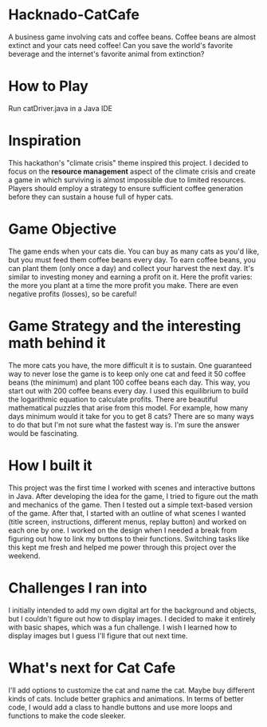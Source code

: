 # Hacknado-CatCafe
A business game involving cats and coffee beans.
Coffee beans are almost extinct and your cats need coffee! Can you save the world's favorite beverage and the internet's favorite animal from extinction?

# How to Play
Run catDriver.java in a Java IDE

# Inspiration
This hackathon's "climate crisis" theme inspired this project. I decided to focus on the **resource management** aspect of the climate crisis and create a game in which surviving is almost impossible due to limited resources. Players should employ a strategy to ensure sufficient coffee generation before they can sustain a house full of hyper cats.

# Game Objective
The game ends when your cats die. You can buy as many cats as you'd like, but you must feed them coffee beans every day. To earn coffee beans, you can plant them (only once a day) and collect your harvest the next day. It's similar to investing money and earning a profit on it. Here the profit varies: the more you plant at a time the more profit you make. There are even negative profits (losses), so be careful!

# Game Strategy and the interesting math behind it
The more cats you have, the more difficult it is to sustain. One guaranteed way to never lose the game is to keep only one cat and feed it 50 coffee beans (the minimum) and plant 100 coffee beans each day. This way, you start out with 200 coffee beans every day. I used this equilibrium to build the logarithmic equation to calculate profits. 
There are beautiful mathematical puzzles that arise from this model. For example, how many days minimum would it take for you to get 8 cats? There are so many ways to do that but I'm not sure what the fastest way is. I'm sure the answer would be fascinating.

# How I built it
This project was the first time I worked with scenes and interactive buttons in Java. After developing the idea for the game, I tried to figure out the math and mechanics of the game. Then I tested out a simple text-based version of the game. After that, I started with an outline of what scenes I wanted (title screen, instructions, different menus, replay button) and worked on each one by one. I worked on the design when I needed a break from figuring out how to link my buttons to their functions. Switching tasks like this kept me fresh and helped me power through this project over the weekend.

# Challenges I ran into
I initially intended to add my own digital art for the background and objects, but I couldn't figure out how to display images. I decided to make it entirely with basic shapes, which was a fun challenge. I wish I learned how to display images but I guess I'll figure that out next time.

# What's next for Cat Cafe
I'll add options to customize the cat and name the cat. Maybe buy different kinds of cats. Include better graphics and animations. In terms of better code, I would add a class to handle buttons and use more loops and functions to make the code sleeker.
